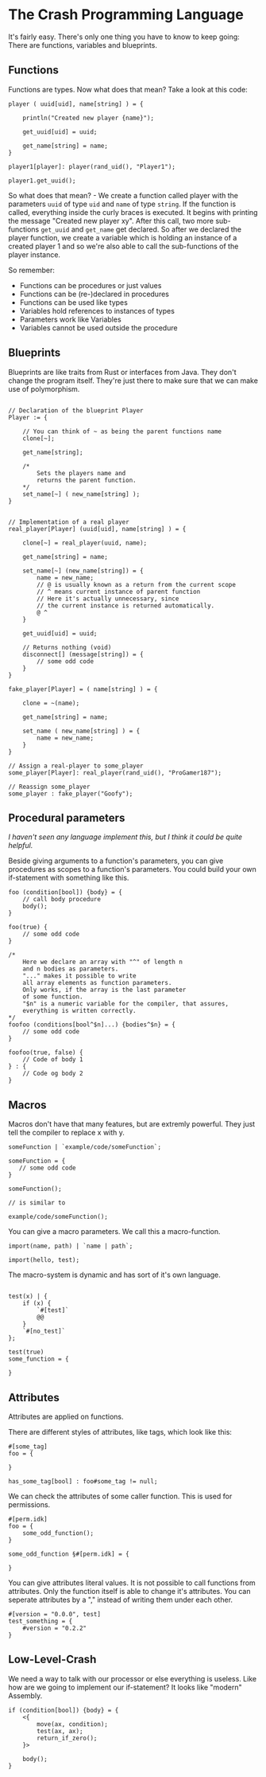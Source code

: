 # The Crash Programming Language

It's fairly easy. There's only one thing you have to know to keep going: There are functions, variables and blueprints.

## Functions

Functions are types. Now what does that mean?
Take a look at this code: 

```crash
player ( uuid[uid], name[string] ) = {

    println("Created new player {name}");

    get_uuid[uid] = uuid;

    get_name[string] = name;
}

player1[player]: player(rand_uid(), "Player1");

player1.get_uuid();
```

So what does that mean? - 
We create a function called player with the parameters `uuid` of type `uid`
and `name` of type `string`. If the function is called, everything inside
the curly braces is executed. It begins with printing the message "Created new player xy".
After this call, two more sub-functions `get_uuid` and `get_name` get declared.
So after we declared the player function, we create a variable which is
holding an instance of a created player 1 and so we're also able to call the sub-functions
of the player instance.

So remember:

- Functions can be procedures or just values
- Functions can be (re-)declared in procedures
- Functions can be used like types
- Variables hold references to instances of types
- Parameters work like Variables
- Variables cannot be used outside the procedure

## Blueprints

Blueprints are like traits from Rust or interfaces from Java.
They don't change the program itself. They're just there
to make sure that we can make use of polymorphism.

```crash

// Declaration of the blueprint Player
Player := {

    // You can think of ~ as being the parent functions name
    clone[~];

    get_name[string];

    /* 
        Sets the players name and 
        returns the parent function.
    */
    set_name[~] ( new_name[string] );
}


// Implementation of a real player
real_player[Player] (uuid[uid], name[string] ) = {

    clone[~] = real_player(uuid, name);

    get_name[string] = name;

    set_name[~] (new_name[string]) = {
        name = new_name;
        // @ is usually known as a return from the current scope
        // ^ means current instance of parent function
        // Here it's actually unnecessary, since
        // the current instance is returned automatically.
        @ ^
    }

    get_uuid[uid] = uuid;

    // Returns nothing (void)
    disconnect[] (message[string]) = {
        // some odd code
    }
}

fake_player[Player] = ( name[string] ) = {

    clone = ~(name);

    get_name[string] = name;

    set_name ( new_name[string] ) = {
        name = new_name;
    }
}

// Assign a real-player to some_player
some_player[Player]: real_player(rand_uid(), "ProGamer187");

// Reassign some_player
some_player : fake_player("Goofy");
```

## Procedural parameters

*I haven't seen any language implement this, but
I think it could be quite helpful.*

Beside giving arguments to a function's parameters,
you can give procedures as scopes to a function's parameters.
You could build your own if-statement with something like this.

```crash
foo (condition[bool]) {body} = {
    // call body procedure
    body();
}

foo(true) {
    // some odd code
}

/* 
    Here we declare an array with "^" of length n
    and n bodies as parameters.
    "..." makes it possible to write
    all array elements as function parameters.
    Only works, if the array is the last parameter
    of some function.
    "$n" is a numeric variable for the compiler, that assures,
    everything is written correctly.
*/
foofoo (conditions[bool^$n]...) {bodies^$n} = {
    // some odd code
}

foofoo(true, false) {
    // Code of body 1
} : {
    // Code og body 2
}
```

## Macros

Macros don't have that many features, but are extremly powerful.
They just tell the compiler to replace x with y.

```crash
someFunction | `example/code/someFunction`;

someFunction = {
   // some odd code 
}

someFunction();

// is similar to

example/code/someFunction();
```

You can give a macro parameters. We call this a macro-function.

```crash
import(name, path) | `name | path`;

import(hello, test);
```

The macro-system is dynamic and has sort of it's own language.

```crash

test(x) | {
    if (x) {
        `#[test]`
        @@
    }
    `#[no_test]`
};

test(true)
some_function = {

}
```

## Attributes

Attributes are applied on functions.


There are different styles of attributes, like tags,
which look like this:

```crash
#[some_tag]
foo = {

}

has_some_tag[bool] : foo#some_tag != null;
```

We can check the attributes of some caller function.
This is used for permissions.

```crash
#[perm.idk]
foo = {
    some_odd_function();
}

some_odd_function §#[perm.idk] = {

}
```

You can give attributes literal values.
It is not possible to call functions from attributes.
Only the function itself is able to change it's attributes.
You can seperate attributes by a "," instead of writing
them under each other.

```crash
#[version = "0.0.0", test]
test_something = {
    #version = "0.2.2"
}
```

## Low-Level-Crash

We need a way to talk with our processor or
else everything is useless. Like how are we going to implement
our if-statement? It looks like "modern" Assembly.

```crash
if (condition[bool]) {body} = {
    <{
        move(ax, condition);
        test(ax, ax);
        return_if_zero();
    }>

    body();
}
```

